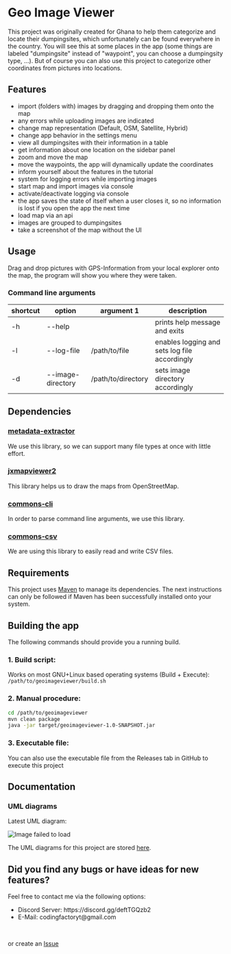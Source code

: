 # Geo Image Viewer
This project was originally created for Ghana to help them categorize and locate their dumpingsites, which unfortunately can be found everywhere in the country.
You will see this at some places in the app (some things are labeled "dumpingsite" instead of "waypoint", you can choose a dumpingsity type, ...). But of course you can also use this project to categorize other coordinates from pictures into locations.

## Features
<ul>
 <li>import (folders with) images by dragging and dropping them onto the map</li>
 <li>any errors while uploading images are indicated</li>
 <li>change map representation (Default, OSM, Satellite, Hybrid)</li>
 <li>change app behavior in the settings menu</li>
 <li>view all dumpingsites with their information in a table</li>
 <li>get information about one location on the sidebar panel</li>
 <li>zoom and move the map</li>
 <li>move the waypoints, the app will dynamically update the coordinates</li>
 <li>inform yourself about the features in the tutorial</li>
 <li>system for logging errors while importing images</li>
 <li>start map and import images via console</li>
 <li>activate/deactivate logging via console</li>
 <li>the app saves the state of itself when a user closes it, so no information is lost if you open the app the next time</li>
 <li>load map via an api</li>      
 <li>images are grouped to dumpingsites</li>
 <li>take a screenshot of the map without the UI</li>
</ul>





## Usage
Drag and drop pictures with GPS-Information from your local explorer onto the map, the program will show you where they were taken.

### Command line arguments
| shortcut | option            | argument 1         | description                                   |
|----------|-------------------|--------------------|-----------------------------------------------|
| -h       | --help            |                    | prints help message and exits                 |
| -l       | --log-file        | /path/to/file      | enables logging and sets log file accordingly |
| -d       | --image-directory | /path/to/directory | sets image directory accordingly              |

## Dependencies

### [metadata-extractor](https://github.com/drewnoakes/metadata-extractor)
We use this library, so we can support many file types at once with little effort.

### [jxmapviewer2](https://github.com/msteiger/jxmapviewer2)
This library helps us to draw the maps from OpenStreetMap.

### [commons-cli](https://commons.apache.org/proper/commons-cli/)
In order to parse command line arguments, we use this library.

### [commons-csv](https://commons.apache.org/proper/commons-csv/)
We are using this library to easily read and write CSV files.

## Requirements
This project uses [Maven](https://maven.apache.org/) to manage its dependencies.
The next instructions can only be followed if Maven has been successfully installed onto your system.

## Building the app
The following commands should provide you a running build.

### 1. Build script:
Works on most GNU+Linux based operating systems (Build + Execute):
`/path/to/geoimageviewer/build.sh`

### 2. Manual procedure:
```bash
cd /path/to/geoimageviewer
mvn clean package
java -jar target/geoimageviewer-1.0-SNAPSHOT.jar
```

### 3. Executable file:
You can also use the executable file from the Releases tab in GitHub to execute this project

## Documentation
### UML diagrams
Latest UML diagram:

![Image failed to load](https://github.com/madcomputerscientists/geoimageviewer/blob/main/plans/UML/MainDiagram-latest.png?raw=true)

The UML diagrams for this project are stored [here](https://github.com/madcomputerscientists/geoimageviewer/tree/main/plans/UML).

## Did you find any bugs or have ideas for new features?
Feel free to contact me via the following options:
<ul>
 <li> Discord Server: https://discord.gg/deftTGQzb2 </li>
 <li> E-Mail: codingfactoryt@gmail.com </li>
</ul>
<br>

or create an [Issue](https://github.com/CodingFactoryT/Geo-Image-Viewer/issues)
